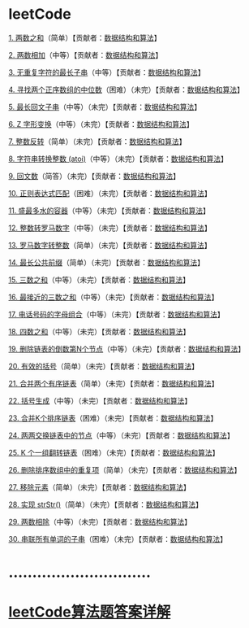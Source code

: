 # leetCode

[1. 两数之和](<https://github.com/sdwwld/leetCode/blob/master/src/main/java/com/wld/java/leetcode/leetCode0001.md>)（简单）【贡献者：[数据结构和算法](https://leetcode-cn.com/u/sdwwld)】

[2. 两数相加](<https://github.com/sdwwld/leetCode/blob/master/src/main/java/com/wld/java/leetcode/leetCode0002.md>)（中等）【贡献者：[数据结构和算法](https://leetcode-cn.com/u/sdwwld)】

[3. 无重复字符的最长子串](<https://github.com/sdwwld/leetCode/blob/master/src/main/java/com/wld/java/leetcode/leetCode0003.md>)（中等）【贡献者：[数据结构和算法](https://leetcode-cn.com/u/sdwwld)】

[4. 寻找两个正序数组的中位数](<https://github.com/sdwwld/leetCode/blob/master/src/main/java/com/wld/java/leetcode/leetCode0004.md>)（困难）（未完）【贡献者：[数据结构和算法](https://leetcode-cn.com/u/sdwwld)】

[5. 最长回文子串](<https://github.com/sdwwld/leetCode/blob/master/src/main/java/com/wld/java/leetcode/leetCode0005.md>)（中等）（未完）【贡献者：[数据结构和算法](https://leetcode-cn.com/u/sdwwld)】

[6. Z 字形变换](<https://github.com/sdwwld/leetCode/blob/master/src/main/java/com/wld/java/leetcode/leetCode0006.md>)（中等）（未完）【贡献者：[数据结构和算法](https://leetcode-cn.com/u/sdwwld)】

[7. 整数反转](<https://github.com/sdwwld/leetCode/blob/master/src/main/java/com/wld/java/leetcode/leetCode0007.md>)（简单）（未完）【贡献者：[数据结构和算法](https://leetcode-cn.com/u/sdwwld)】

[8. 字符串转换整数 (atoi)](<https://github.com/sdwwld/leetCode/blob/master/src/main/java/com/wld/java/leetcode/leetCode0008.md>)（中等）（未完）【贡献者：[数据结构和算法](https://leetcode-cn.com/u/sdwwld)】

[9. 回文数](<https://github.com/sdwwld/leetCode/blob/master/src/main/java/com/wld/java/leetcode/leetCode0009.md>)（简答）（未完）【贡献者：[数据结构和算法](https://leetcode-cn.com/u/sdwwld)】

[10. 正则表达式匹配](<https://github.com/sdwwld/leetCode/blob/master/src/main/java/com/wld/java/leetcode/leetCode0010.md>)（困难）（未完）【贡献者：[数据结构和算法](https://leetcode-cn.com/u/sdwwld)】

[11. 盛最多水的容器](<https://github.com/sdwwld/leetCode/blob/master/src/main/java/com/wld/java/leetcode/leetCode0011.md>)（中等）（未完）【贡献者：[数据结构和算法](https://leetcode-cn.com/u/sdwwld)】

[12. 整数转罗马数字](<https://github.com/sdwwld/leetCode/blob/master/src/main/java/com/wld/java/leetcode/leetCode0012.md>)（中等）（未完）【贡献者：[数据结构和算法](https://leetcode-cn.com/u/sdwwld)】

[13. 罗马数字转整数](<https://github.com/sdwwld/leetCode/blob/master/src/main/java/com/wld/java/leetcode/leetCode0013.md>)（简单）（未完）【贡献者：[数据结构和算法](https://leetcode-cn.com/u/sdwwld)】

[14. 最长公共前缀](<https://github.com/sdwwld/leetCode/blob/master/src/main/java/com/wld/java/leetcode/leetCode0014.md>)（简单）（未完）【贡献者：[数据结构和算法](https://leetcode-cn.com/u/sdwwld)】

[15. 三数之和](<https://github.com/sdwwld/leetCode/blob/master/src/main/java/com/wld/java/leetcode/leetCode0015.md>)（中等）（未完）【贡献者：[数据结构和算法](https://leetcode-cn.com/u/sdwwld)】

[16. 最接近的三数之和](<https://github.com/sdwwld/leetCode/blob/master/src/main/java/com/wld/java/leetcode/leetCode0016.md>)（中等）（未完）【贡献者：[数据结构和算法](https://leetcode-cn.com/u/sdwwld)】

[17. 电话号码的字母组合](<https://github.com/sdwwld/leetCode/blob/master/src/main/java/com/wld/java/leetcode/leetCode0017.md>)（中等）（未完）【贡献者：[数据结构和算法](https://leetcode-cn.com/u/sdwwld)】

[18. 四数之和](<https://github.com/sdwwld/leetCode/blob/master/src/main/java/com/wld/java/leetcode/leetCode0018.md>)（中等）（未完）【贡献者：[数据结构和算法](https://leetcode-cn.com/u/sdwwld)】

[19. 删除链表的倒数第N个节点](<https://github.com/sdwwld/leetCode/blob/master/src/main/java/com/wld/java/leetcode/leetCode0019.md>)（中等）（未完）【贡献者：[数据结构和算法](https://leetcode-cn.com/u/sdwwld)】

[20. 有效的括号](<https://github.com/sdwwld/leetCode/blob/master/src/main/java/com/wld/java/leetcode/leetCode0020.md>)（简单）（未完）【贡献者：[数据结构和算法](https://leetcode-cn.com/u/sdwwld)】

[21. 合并两个有序链表](<https://github.com/sdwwld/leetCode/blob/master/src/main/java/com/wld/java/leetcode/leetCode0021.md>)（简单）（未完）【贡献者：[数据结构和算法](https://leetcode-cn.com/u/sdwwld)】

[22. 括号生成](<https://github.com/sdwwld/leetCode/blob/master/src/main/java/com/wld/java/leetcode/leetCode0022.md>)（中等）（未完）【贡献者：[数据结构和算法](https://leetcode-cn.com/u/sdwwld)】

[23. 合并K个排序链表](<https://github.com/sdwwld/leetCode/blob/master/src/main/java/com/wld/java/leetcode/leetCode0023.md>)（困难）（未完）【贡献者：[数据结构和算法](https://leetcode-cn.com/u/sdwwld)】

[24. 两两交换链表中的节点](<https://github.com/sdwwld/leetCode/blob/master/src/main/java/com/wld/java/leetcode/leetCode0024.md>)（中等）（未完）【贡献者：[数据结构和算法](https://leetcode-cn.com/u/sdwwld)】

[25. K 个一组翻转链表](<https://github.com/sdwwld/leetCode/blob/master/src/main/java/com/wld/java/leetcode/leetCode0025.md>)（困难）（未完）【贡献者：[数据结构和算法](https://leetcode-cn.com/u/sdwwld)】

[26. 删除排序数组中的重复项](<https://github.com/sdwwld/leetCode/blob/master/src/main/java/com/wld/java/leetcode/leetCode0026.md>)（简单）（未完）【贡献者：[数据结构和算法](https://leetcode-cn.com/u/sdwwld)】

[27. 移除元素](<https://github.com/sdwwld/leetCode/blob/master/src/main/java/com/wld/java/leetcode/leetCode0027.md>)（简单）（未完）【贡献者：[数据结构和算法](https://leetcode-cn.com/u/sdwwld)】

[28. 实现 strStr()](<https://github.com/sdwwld/leetCode/blob/master/src/main/java/com/wld/java/leetcode/leetCode0028.md>)（简单）（未完）【贡献者：[数据结构和算法](https://leetcode-cn.com/u/sdwwld)】

[29. 两数相除](<https://github.com/sdwwld/leetCode/blob/master/src/main/java/com/wld/java/leetcode/leetCode0029.md>)（中等）（未完）【贡献者：[数据结构和算法](https://leetcode-cn.com/u/sdwwld)】

[30. 串联所有单词的子串](<https://github.com/sdwwld/leetCode/blob/master/src/main/java/com/wld/java/leetcode/leetCode0030.md>)（困难）（未完）【贡献者：[数据结构和算法](https://leetcode-cn.com/u/sdwwld)】

# …………………………



# [leetCode算法题答案详解](leetCode_profile.md)